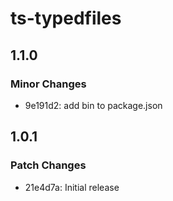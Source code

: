 # ts-typedfiles

## 1.1.0

### Minor Changes

- 9e191d2: add bin to package.json

## 1.0.1

### Patch Changes

- 21e4d7a: Initial release
